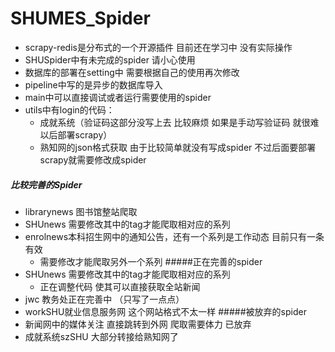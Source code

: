 # SHUMES_Spider
* scrapy-redis是分布式的一个开源插件 目前还在学习中
没有实际操作
* SHUSpider中有未完成的spider 请小心使用
* 数据库的部署在setting中 需要根据自己的使用再次修改
* pipeline中写的是异步的数据库导入
* main中可以直接调试或者运行需要使用的spider
* utils中有login的代码：
    * 成就系统（验证码这部分没写上去 比较麻烦 如果是手动写验证码 就很难以后部署scrapy）
    * 熟知网的json格式获取 由于比较简单就没有写成spider 不过后面要部署scrapy就需要修改成spider
##### 比较完善的Spider
* librarynews 图书馆整站爬取
* SHUnews 需要修改其中的tag才能爬取相对应的系列
* enrolnews本科招生网中的通知公告，还有一个系列是工作动态 目前只有一条有效
    * 需要修改才能爬取另外一个系列
#####正在完善的spider
* SHUnews 需要修改其中的tag才能爬取相对应的系列 
    * 正在调整代码 使其可以直接获取全站新闻
* jwc 教务处正在完善中 （只写了一点点）
* workSHU就业信息服务网 这个网站格式不太一样
#####被放弃的spider
* 新闻网中的媒体关注 直接跳转到外网 爬取需要体力 已放弃
* 成就系统szSHU 大部分转接给熟知网了
